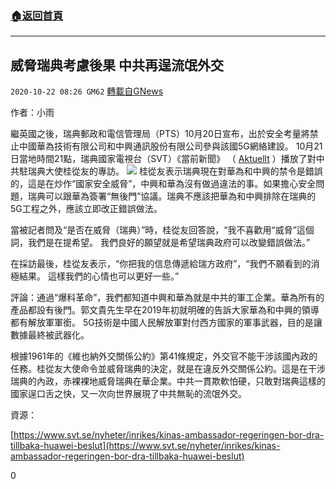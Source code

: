 ###  [:house:返回首頁](https://github.com/ourhimalayas/txt)
---

## 威脅瑞典考慮後果 中共再逞流氓外交
`2020-10-22 08:26 GM62` [轉載自GNews](https://gnews.org/zh-hant/440002/)

作者：小雨

繼英國之後，瑞典郵政和電信管理局（PTS）10月20日宣布，出於安全考量將禁止中國華為技術有限公司和中興通訊股份有限公司參與該國5G網絡建設。 10月21日當地時間21點，瑞典國家電視台（SVT）《當前新聞》 （ [Aktuellt](https://www.svtplay.se/video/28047798/aktuellt/aktuellt-21-okt-21-00-4) ）播放了對中共駐瑞典大使桂從友的專訪。
![]()![](https://gnews-media-offload.s3.amazonaws.com/wp-content/uploads/2020/10/22081301/%E7%94%BB%E5%83%8F4-1.jpg)
桂從友表示瑞典現在對華為和中興的禁令是錯誤的，這是在炒作“國家安全威脅”，中興和華為沒有做過違法的事。如果擔心安全問題，瑞典可以跟華為簽署“無後門”協議。瑞典不應該把華為和中興排除在瑞典的5G工程之外，應該立即改正錯誤做法。

當被記者問及“是否在威脅（瑞典）”時，桂從友回答說，“我不喜歡用“威脅”這個詞，我們是在提希望。 我們良好的願望就是希望瑞典政府可以改變錯誤做法。”

在採訪最後，桂從友表示，“你把我的信息傳遞給瑞方政府”，“我們不願看到的消極結果。 這樣我們的心情也可以更好一些。”

評論：通過“爆料革命”，我們都知道中興和華為就是中共的軍工企業。華為所有的產品都設有後門。郭文貴先生早在2019年初就明確的告訴大家華為和中興的領導都有解放軍軍銜。 5G技術是中國人民解放軍對付西方國家的軍事武器，目的是讓數據最終被武器化。

根據1961年的《維也納外交關係公約》第41條規定，外交官不能干涉該國內政的任務。桂從友大使命令並威脅瑞典的決定，就是在違反外交關係公約。這是在干涉瑞典的內政，赤裸裸地威脅瑞典在華企業。中共一貫欺軟怕硬，只敢對瑞典這樣的國家逞口舌之快，又一次向世界展現了中共無恥的流氓外交。

資源：

[https://www.svt.se/nyheter/inrikes/kinas-ambassador-regeringen-bor-dra-tillbaka-huawei-beslut](https://www.svt.se/nyheter/inrikes/kinas-ambassador-regeringen-bor-dra-tillbaka-huawei-beslut)

0
